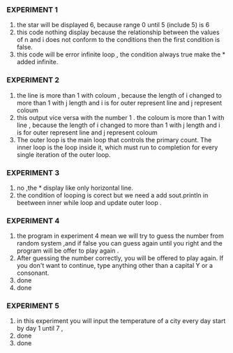 ### EXPERIMENT 1
1. the star will be displayed 6, because range 0 until 5 (include 5) is 6  
2. this code nothing display because the relationship between the values ​​of n and i does not conform to the conditions then the first condition is false.  
3. this code will be error infinite loop  , the condition always true make the * added infinite.  
### EXPERIMENT 2  
1. the line is more than 1 with coloum , because the length of i changed to more than 1 with j length and i is for outer represent line and j represent coloum   
2. this output vice versa with the number 1 . the coloum is more than 1 with line , because the length of i changed to more than 1 with j length and i is for outer represent line and j represent coloum
3. The outer loop is the main loop that controls the primary count. The inner loop is the loop inside it, which must run to completion for every single iteration of the outer loop.
### EXPERIMENT 3  
1. no ,the * display like only horizontal line.
2. the condition of looping is corect but we need a add sout.println in beetween inner while loop and update outer loop .   
### EXPERIMENT 4  
1. the program in experiment 4 mean we will try to guess the number from random system ,and if false you can guess again until you right and the program will be offer to play again .  
2. After guessing the number correctly, you will be offered to play again. If you don't want to continue, type anything other than a capital Y or a consonant.  
3. done  
4. done  
### EXPERIMENT 5
1. in this experiment you will input the temperature of a city every day start by day 1 until 7 ,
2. done
3. done